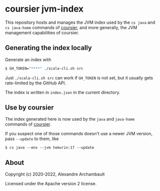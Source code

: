# coursier jvm-index

This repository hosts and manages the JVM index used by the `cs java` and `cs java-home`
commands of [coursier](https://get-coursier.io), and more generally, the JVM management
capabilities of coursier.

## Generating the index locally

Generate an index with
```bash
$ GH_TOKEN="****" ./scala-cli.sh src
```

Just `./scala-cli.sh src` can work if `GH_TOKEN` is not set, but it usually
gets rate-limited by the GitHub API.

The index is written in `index.json` in the current directory.

## Use by coursier

The index generated here is now used by the `java` and `java-home`
commands of [coursier](https://get-coursier.io).

If you suspect one of those commands doesn't use a newer JVM version, pass `--update` to them,
like
```text
$ cs java --env --jvm temurin:17 --update
```

## About

Copyright (c) 2020-2022, Alexandre Archambault

Licensed under the Apache version 2 license.
